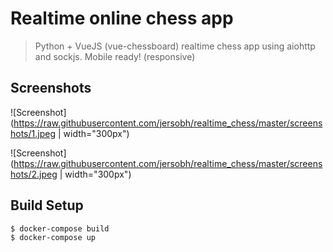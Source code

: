 # Realtime online chess app

> Python + VueJS (vue-chessboard) realtime chess app using aiohttp and sockjs. Mobile ready! (responsive)

## Screenshots
![Screenshot](https://raw.githubusercontent.com/jersobh/realtime_chess/master/screenshots/1.jpeg | width="300px")

![Screenshot](https://raw.githubusercontent.com/jersobh/realtime_chess/master/screenshots/2.jpeg | width="300px")

## Build Setup

``` bash
$ docker-compose build
$ docker-compose up
```
